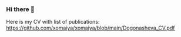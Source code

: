 ### Hi there 👋

Here is my CV with list of publications: https://github.com/xomaiya/xomaiya/blob/main/Dogonasheva_CV.pdf
